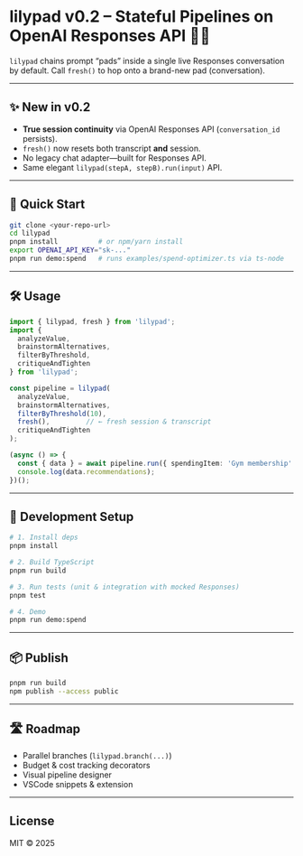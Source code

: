 # lilypad v0.2 – Stateful Pipelines on OpenAI Responses API 🐸🌿

`lilypad` chains prompt “pads” inside a single live Responses conversation by default.
Call `fresh()` to hop onto a brand-new pad (conversation).

---

## ✨ New in v0.2

- **True session continuity** via OpenAI Responses API (`conversation_id` persists).
- `fresh()` now resets both transcript **and** session.
- No legacy chat adapter—built for Responses API.
- Same elegant `lilypad(stepA, stepB).run(input)` API.

---

## 🚀 Quick Start

```bash
git clone <your-repo-url>
cd lilypad
pnpm install          # or npm/yarn install
export OPENAI_API_KEY="sk-..."
pnpm run demo:spend   # runs examples/spend-optimizer.ts via ts-node
```

---

## 🛠 Usage

```ts
import { lilypad, fresh } from 'lilypad';
import {
  analyzeValue,
  brainstormAlternatives,
  filterByThreshold,
  critiqueAndTighten
} from 'lilypad';

const pipeline = lilypad(
  analyzeValue,
  brainstormAlternatives,
  filterByThreshold(10),
  fresh(),         // ← fresh session & transcript
  critiqueAndTighten
);

(async () => {
  const { data } = await pipeline.run({ spendingItem: 'Gym membership' });
  console.log(data.recommendations);
})();
```

---

## 🔧 Development Setup

```bash
# 1. Install deps
pnpm install

# 2. Build TypeScript
pnpm run build

# 3. Run tests (unit & integration with mocked Responses)
pnpm test

# 4. Demo
pnpm run demo:spend
```

---

## 📦 Publish

```bash
pnpm run build
npm publish --access public
```

---

## 🛣️ Roadmap

- Parallel branches (`lilypad.branch(...)`)
- Budget & cost tracking decorators
- Visual pipeline designer
- VSCode snippets & extension

---

## License

MIT © 2025
